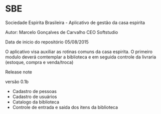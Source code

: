 # SBE
Sociedade Espirita Brasileira - Aplicativo de gestão da casa espirita

Autor: Marcelo Gonçalves de Carvalho CEO Softstudio

Data de inicio do repositório 05/08/2015

O aplicativo visa auxiliar as rotinas comuns da casa espirita. O primeiro modulo deverá comtemplar a biblioteca 
e em seguida controle da livraria (estoque, compra e venda/troca)

Release note

versão 0.1b
- Cadastro de pessoas
- Cadastro de usuários
- Catalogo da biblioteca
- Controle de entrada e saida dos itens da biblioteca
